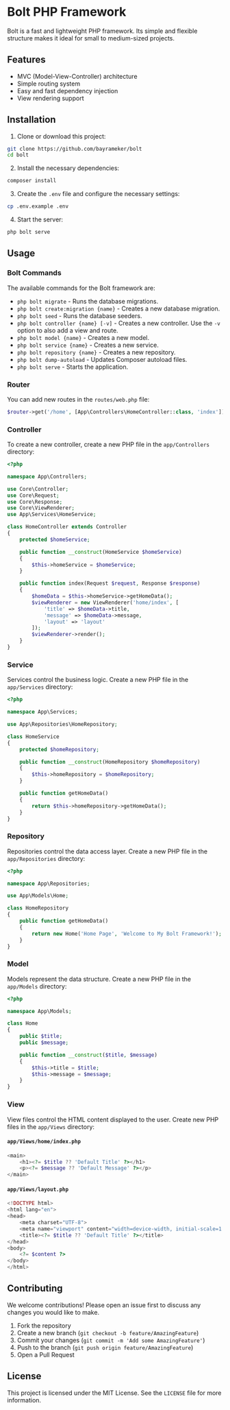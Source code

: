 
# Bolt PHP Framework

Bolt is a fast and lightweight PHP framework. Its simple and flexible structure makes it ideal for small to medium-sized projects.

## Features

- MVC (Model-View-Controller) architecture
- Simple routing system
- Easy and fast dependency injection
- View rendering support

## Installation

1. Clone or download this project:

```sh
git clone https://github.com/bayrameker/bolt
cd bolt
```

2. Install the necessary dependencies:

```sh
composer install
```

3. Create the `.env` file and configure the necessary settings:

```sh
cp .env.example .env
```

4. Start the server:

```sh
php bolt serve
```

## Usage

### Bolt Commands

The available commands for the Bolt framework are:

- `php bolt migrate` - Runs the database migrations.
- `php bolt create:migration {name}` - Creates a new database migration.
- `php bolt seed` - Runs the database seeders.
- `php bolt controller {name} [-v]` - Creates a new controller. Use the `-v` option to also add a view and route.
- `php bolt model {name}` - Creates a new model.
- `php bolt service {name}` - Creates a new service.
- `php bolt repository {name}` - Creates a new repository.
- `php bolt dump-autoload` - Updates Composer autoload files.
- `php bolt serve` - Starts the application.

### Router

You can add new routes in the `routes/web.php` file:

```php
$router->get('/home', [App\Controllers\HomeController::class, 'index']);
```

### Controller

To create a new controller, create a new PHP file in the `app/Controllers` directory:

```php
<?php

namespace App\Controllers;

use Core\Controller;
use Core\Request;
use Core\Response;
use Core\ViewRenderer;
use App\Services\HomeService;

class HomeController extends Controller
{
    protected $homeService;

    public function __construct(HomeService $homeService)
    {
        $this->homeService = $homeService;
    }

    public function index(Request $request, Response $response)
    {
        $homeData = $this->homeService->getHomeData();
        $viewRenderer = new ViewRenderer('home/index', [
            'title' => $homeData->title,
            'message' => $homeData->message,
            'layout' => 'layout'
        ]);
        $viewRenderer->render();
    }
}
```

### Service

Services control the business logic. Create a new PHP file in the `app/Services` directory:

```php
<?php

namespace App\Services;

use App\Repositories\HomeRepository;

class HomeService
{
    protected $homeRepository;

    public function __construct(HomeRepository $homeRepository)
    {
        $this->homeRepository = $homeRepository;
    }

    public function getHomeData()
    {
        return $this->homeRepository->getHomeData();
    }
}
```

### Repository

Repositories control the data access layer. Create a new PHP file in the `app/Repositories` directory:

```php
<?php

namespace App\Repositories;

use App\Models\Home;

class HomeRepository
{
    public function getHomeData()
    {
        return new Home('Home Page', 'Welcome to My Bolt Framework!');
    }
}
```

### Model

Models represent the data structure. Create a new PHP file in the `app/Models` directory:

```php
<?php

namespace App\Models;

class Home
{
    public $title;
    public $message;

    public function __construct($title, $message)
    {
        $this->title = $title;
        $this->message = $message;
    }
}
```

### View

View files control the HTML content displayed to the user. Create new PHP files in the `app/Views` directory:

#### `app/Views/home/index.php`

```php
<main>
    <h1><?= $title ?? 'Default Title' ?></h1>
    <p><?= $message ?? 'Default Message' ?></p>
</main>
```

#### `app/Views/layout.php`

```php
<!DOCTYPE html>
<html lang="en">
<head>
    <meta charset="UTF-8">
    <meta name="viewport" content="width=device-width, initial-scale=1.0">
    <title><?= $title ?? 'Default Title' ?></title>
</head>
<body>
    <?= $content ?>
</body>
</html>
```

## Contributing

We welcome contributions! Please open an issue first to discuss any changes you would like to make.

1. Fork the repository
2. Create a new branch (`git checkout -b feature/AmazingFeature`)
3. Commit your changes (`git commit -m 'Add some AmazingFeature'`)
4. Push to the branch (`git push origin feature/AmazingFeature`)
5. Open a Pull Request

## License

This project is licensed under the MIT License. See the `LICENSE` file for more information.
